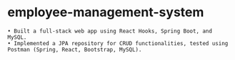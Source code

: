 # employee-management-system

    • Built a full-stack web app using React Hooks, Spring Boot, and MySQL.
    • Implemented a JPA repository for CRUD functionalities, tested using Postman (Spring, React, Bootstrap, MySQL).
